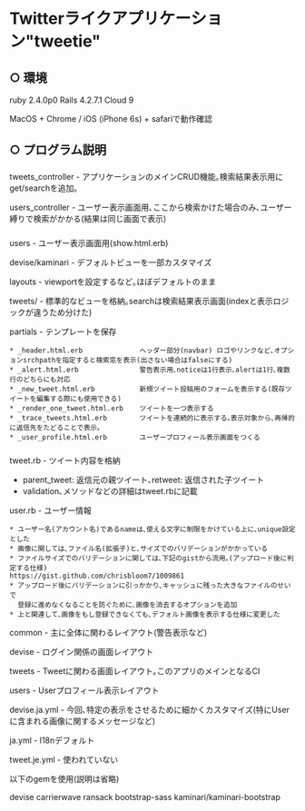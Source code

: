 
# Twitterライクアプリケーション"tweetie"

## ○ 環境

ruby 2.4.0p0
Rails 4.2.7.1
Cloud 9

MacOS + Chrome / iOS (iPhone 6s) + safariで動作確認


## ○ プログラム説明

### <Controller>

tweets_controller - アプリケーションのメインCRUD機能｡検索結果表示用にget/searchを追加｡

users_controller - ユーザー表示画面用､ここから検索かけた場合のみ､ユーザー縛りで検索がかかる(結果は同じ画面で表示)

### <View>

users - ユーザー表示画面用(show.html.erb)

devise/kaminari - デフォルトビューを一部カスタマイズ

layouts - viewportを設定するなど｡ほぼデフォルトのまま

tweets/ - 標準的なビューを格納｡searchは検索結果表示画面(indexと表示ロジックが違うため分けた)

partials - テンプレートを保存

    * _header.html.erb              ヘッダー部分(navbar) ロゴやリンクなど､オプションsrchpathを指定すると検索窓を表示(出さない場合はfalseにする)
    * _alert.html.erb               警告表示用､noticeは1行表示､alertは1行､複数行のどちらにも対応
    * _new_tweet.html.erb           新規ツイート投稿用のフォームを表示する(既存ツイートを編集する際にも使用できる)
    * _render_one_tweet.html.erb    ツイートを一つ表示する
    * _trace_tweets.html.erb        ツイートを連続的に表示する｡表示対象から､再帰的に返信先をたどることで表示｡
    * _user_profile.html.erb        ユーザープロフィール表示画面をつくる


### <Model>

tweet.rb - ツイート内容を格納

   * parent_tweet: 返信元の親ツイート､retweet: 返信された子ツイート
   * validation､メソッドなどの詳細はtweet.rbに記載

user.rb - ユーザー情報

    * ユーザー名(アカウント名)であるnameは､使える文字に制限をかけている上に､unique設定とした
    * 画像に関しては､ファイル名(拡張子)と､サイズでのバリデーションがかかっている
    * ファイルサイズでのバリデーションに関しては､下記のgistから流用｡(アップロード後に判定する仕様)
    https://gist.github.com/chrisbloom7/1009861
    * アップロード後にバリデーションに引っかかり､キャッシュに残った大きなファイルのせいで
      登録に進めなくなることを防ぐために､画像を消去するオプションを追加
    * 上と関連して､画像をもし登録できなくても､デフォルト画像を表示する仕様に変更した
    
__<CSS>__

common - 主に全体に関わるレイアウト(警告表示など)

devise - ログイン関係の画面レイアウト

tweets - Tweetに関わる画面レイアウト｡このアプリのメインとなるCI

users - Userプロフィール表示レイアウト

<locale>

devise.ja.yml - 今回､特定の表示をさせるために細かくカスタマイズ(特にUserに含まれる画像に関するメッセージなど)

ja.yml - I18nデフォルト

tweet.je.yml - 使われていない

<Gem>

以下のgemを使用(説明は省略)

devise
carrierwave
ransack
bootstrap-sass
kaminari/kaminari-bootstrap

